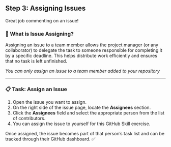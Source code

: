 ## Step 3: Assigning Issues

Great job commenting on an issue!

### :busts_in_silhouette: What is Issue Assigning?

Assigning an issue to a team member allows the project manager (or any collaborator) to delegate the task to someone responsible for completing it by a specific deadline. This helps distribute work efficiently and ensures that no task is left unfinished.

_You can only assign an issue to a team member added to your repository_

---

### :clipboard: Task: Assign an Issue

1. Open the issue you want to assign.
2. On the right side of the issue page, locate the **Assignees** section.
3. Click the **Assignees** field and select the appropriate person from the list of contributors.
4. You can assign the issue to yourself for this GitHub Skill exercise.

Once assigned, the issue becomes part of that person’s task list and can be tracked through their GitHub dashboard. :white_check_mark:

